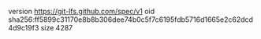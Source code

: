 version https://git-lfs.github.com/spec/v1
oid sha256:ff5899c31170e8b8b306dee74b0c5f7c6195fdb5716d1665e2c62dcd4d9c19f3
size 4287
